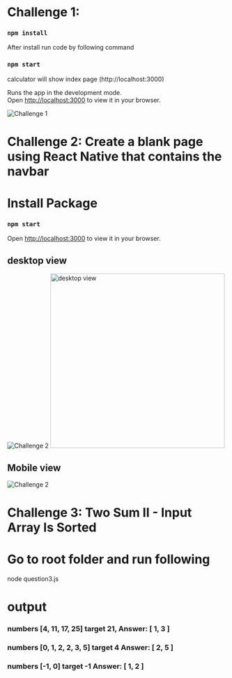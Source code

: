 # Challenge 1: 

### `npm install`

After install run code by following command

### `npm start`
calculator will show index page (http://localhost:3000)

Runs the app in the development mode.\
Open [http://localhost:3000](http://localhost:3000) to view it in your browser.

![Challenge 1](https://i.ibb.co/HVYdLL3/localhost-3000-i-Phone-SE.png)



# Challenge 2: Create a blank page using React Native that contains the navbar
# Install Package


### `npm start`

Open [http://localhost:3000](http://localhost:3000) to view it in your browser.


## desktop view
![Challenge 2](https://i.ibb.co/DYxgs1g/Screenshot-3.png)
<img src="https://i.ibb.co/DYxgs1g/Screenshot-3.png" alt="desktop view" width="400"/>


## Mobile view
![Challenge 2](https://i.ibb.co/0K6GnG0/localhost-3000-i-Phone-SE-1.png)



# Challenge 3: Two Sum II - Input Array Is Sorted


# Go to root folder and run following 

node question3.js

# output

### numbers [4, 11, 17, 25] target 21, Answer:  [ 1, 3 ]
### numbers [0, 1, 2, 2, 3, 5] target 4  Answer:  [ 2, 5 ]
### numbers [-1, 0] target -1  Answer:  [ 1, 2 ]